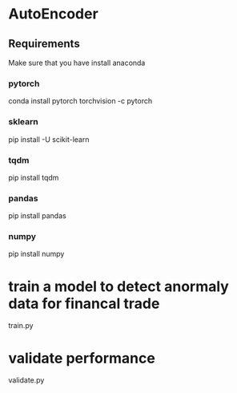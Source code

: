 # AutoEncoder

## Requirements
Make sure that you have install anaconda
### pytorch 
conda install pytorch torchvision -c pytorch
### sklearn
pip install -U scikit-learn
### tqdm
pip install tqdm
### pandas
pip install pandas
### numpy
pip install numpy


# train a model to detect anormaly data for financal trade
train.py

# validate performance
validate.py
